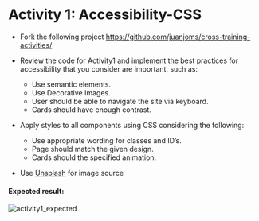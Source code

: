 # Activity 1: Accessibility-CSS

- Fork the following project <https://github.com/juanjoms/cross-training-activities/>

- Review the code for Activity1 and implement the best practices for accessibility that you consider are important, such as:
  - Use semantic elements.
  - Use Decorative Images.
  - User should be able to navigate the site via keyboard.
  - Cards should have enough contrast.

- Apply styles to all components using CSS considering the following:
  - Use appropriate wording for classes and ID’s.
  - Page should match the given design.
  - Cards should the specified animation.

- Use [Unsplash](https://unsplash.com/) for image source



#### Expected result:
![activity1_expected](activity1_expected.png)
